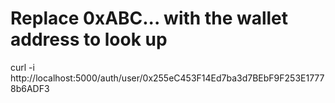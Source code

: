 # Replace 0xABC... with the wallet address to look up
curl -i http://localhost:5000/auth/user/0x255eC453F14Ed7ba3d7BEbF9F253E17778b6ADF3